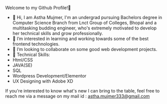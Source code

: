 Welcome to my Github Profile!👋

- 🌱 Hi, I am Astha Mujmer, I'm an undergrad pursuing Bachelors degree in Computer Science Branch from Lnct Group of Colleges, Bhopal and a multitasking budding engineer, who's extremely motivated to develop her technical skills and grow professionally.
- 🌱 I’m interested in learning and working towards some of the best frontend technologies.
- 🌱 I’m looking to collaborate on some good web development projects.
- 🌱 Technical Skills:
- Html/CSS
- JAVA(SE)
- SQL
- Wordpress Development/Elementor
- UX Designing with Adobe XD

If you're interested to know what's new I can bring to the table, feel free to reach me via a message on my mail id : astha.mujmer333@gmail.com
